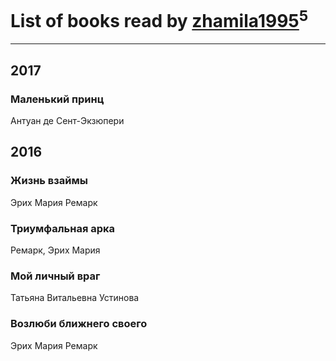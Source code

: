 # List of books read by [zhamila1995](http://vk.com/id43615118)<sup>5</sup>
---

## 2017

### Маленький принц
Антуан де Сент-Экзюпери



## 2016

### Жизнь взаймы
Эрих Мария Ремарк


### Триумфальная арка
Ремарк, Эрих Мария


### Мой личный враг
Татьяна Витальевна Устинова


### Возлюби ближнего своего
Эрих Мария Ремарк



